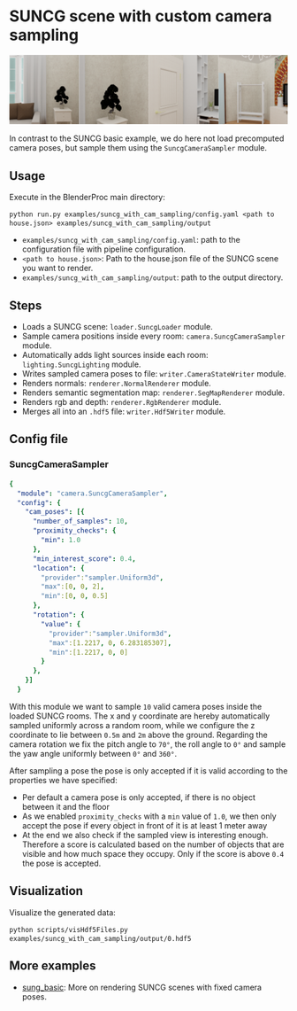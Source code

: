 # SUNCG scene with custom camera sampling

![](output-summary.png)

In contrast to the SUNCG basic example, we do here not load precomputed camera poses, but sample them using the `SuncgCameraSampler` module.

## Usage

Execute in the BlenderProc main directory:

```
python run.py examples/suncg_with_cam_sampling/config.yaml <path to house.json> examples/suncg_with_cam_sampling/output
```

* `examples/suncg_with_cam_sampling/config.yaml`: path to the configuration file with pipeline configuration.
* `<path to house.json>`: Path to the house.json file of the SUNCG scene you want to render.
* `examples/suncg_with_cam_sampling/output`: path to the output directory.

## Steps

* Loads a SUNCG scene: `loader.SuncgLoader` module.
* Sample camera positions inside every room: `camera.SuncgCameraSampler` module.
* Automatically adds light sources inside each room: `lighting.SuncgLighting` module.
* Writes sampled camera poses to file: `writer.CameraStateWriter` module.
* Renders normals: `renderer.NormalRenderer` module.
* Renders semantic segmentation map: `renderer.SegMapRenderer` module.
* Renders rgb and depth: `renderer.RgbRenderer` module.
* Merges all into an `.hdf5` file: `writer.Hdf5Writer` module.

## Config file

### SuncgCameraSampler

```yaml
{
  "module": "camera.SuncgCameraSampler",
  "config": {
    "cam_poses": [{
      "number_of_samples": 10,
      "proximity_checks": {
        "min": 1.0
      },
      "min_interest_score": 0.4,
      "location": {
        "provider":"sampler.Uniform3d",
        "max":[0, 0, 2],
        "min":[0, 0, 0.5]
      },
      "rotation": {
        "value": {
          "provider":"sampler.Uniform3d",
          "max":[1.2217, 0, 6.283185307],
          "min":[1.2217, 0, 0]
        }
      },
    }]
  }
```

With this module we want to sample `10` valid camera poses inside the loaded SUNCG rooms. 
The x and y coordinate are hereby automatically sampled uniformly across a random room, while we configure the z coordinate to lie between `0.5m` and `2m` above the ground.
Regarding the camera rotation we fix the pitch angle to `70°`, the roll angle to `0°` and sample the yaw angle uniformly between `0°` and `360°`. 

After sampling a pose the pose is only accepted if it is valid according to the properties we have specified:
  * Per default a camera pose is only accepted, if there is no object between it and the floor
  * As we enabled `proximity_checks` with a `min` value of `1.0`, we then only accept the pose if every object in front of it is at least 1 meter away
  * At the end we also check if the sampled view is interesting enough. Therefore a score is calculated based on the number of objects that are visible and how much space they occupy. Only if the score is above `0.4` the pose is accepted.

## Visualization

Visualize the generated data:

```
python scripts/visHdf5Files.py examples/suncg_with_cam_sampling/output/0.hdf5
```

## More examples

* [sung_basic](../suncg_basic): More on rendering SUNCG scenes with fixed camera poses.